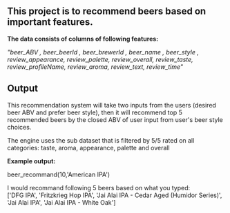 
## This project is to recommend beers based on important features. 

**The data consists of columns of following features:**


*"beer_ABV , beer_beerId , beer_brewerId , beer_name , beer_style	, review_appearance, review_palette, review_overall, review_taste, review_profileName, review_aroma, review_text, review_time"*

## Output

This recommendation system will take two inputs from the users (desired beer ABV and prefer beer style), then it will recommend top 5 recommended beers by the closed ABV of user input from user's beer style choices. 

The engine uses the sub dataset that is filtered by 5/5 rated on all categories: taste, aroma, appearance, palette and overall

**Example output:**

beer_recommand(10,'American IPA')

I would recommand following 5 beers based on what you typed:  
['DFG IPA', 'Fritzkrieg Hop IPA', 'Jai Alai IPA - Cedar Aged (Humidor Series)', 'Jai Alai IPA', 'Jai Alai IPA - White Oak']
